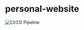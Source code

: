 # personal-website
![CI/CD Pipeline](https://github.com/bjarkt/personal-website/workflows/CI/CD%20Pipeline/badge.svg)
